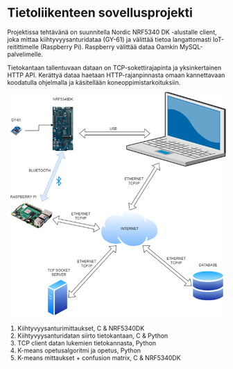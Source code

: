 # Tietoliikenteen sovellusprojekti
Projektissa tehtävänä on suunnitella Nordic NRF5340 DK -alustalle client, joka mittaa kiihtyvyysanturidataa (GY-61) ja välittää tietoa langattomasti IoT-reitittimelle (Raspberry Pi). Raspberry välittää dataa Oamkin MySQL-palvelimelle.

Tietokantaan tallentuvaan dataan on TCP-sokettirajapinta ja yksinkertainen HTTP API. Kerättyä dataa haetaan HTTP-rajanpinnasta omaan kannettavaan koodatulla ohjelmalla ja käsitellään koneoppimistarkoituksiin.

<picture>
 <img alt="Arkkitehtuurikuva" src="arkkitehtuurikuva.png">
</picture>

1. Kiihtyvyysanturimittaukset, C & NRF5340DK
2. Kiihtyvyysanturidatan siirto tietokantaan, C & Python
3. TCP client datan lukemien tietokannasta, Python
2. K-means opetusalgoritmi ja opetus, Python
3. K-means mittaukset + confusion matrix, C & NRF5340DK
